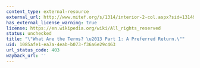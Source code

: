 ```yaml
---
content_type: external-resource
external_url: http://www.mitef.org/s/1314/interior-2-col.aspx?sid=1314&gid=5&pgid=5804
has_external_license_warning: true
license: https://en.wikipedia.org/wiki/All_rights_reserved
status: unchecked
title: "\"What Are the Terms? \u2013 Part 1: A Preferred Return.\""
uid: 1085afe1-ea7a-4eab-b073-f36a6e29c463
url_status_code: 403
wayback_url: ''
---
```

